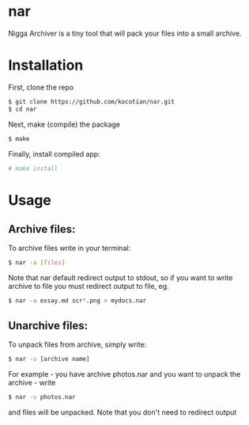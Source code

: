 # nar
Nigga Archiver is a tiny tool that will pack your files into a small archive.

# Installation
First, clone the repo
```bash
$ git clone https://github.com/kocotian/nar.git
$ cd nar
```
Next, make (compile) the package
```bash
$ make
```
Finally, install compiled app:
```bash
# make install
```

# Usage
## Archive files:
To archive files write in your terminal:
```bash
$ nar -a [files]
```
Note that nar default redirect output to stdout, so if you want to write archive to file you must redirect output to file, eg.
```bash
$ nar -a essay.md scr*.png > mydocs.nar
```
## Unarchive files:
To unpack files from archive, simply write:
```bash
$ nar -u [archive name]
```
For example - you have archive photos.nar and you want to unpack the archive - write
```bash
$ nar -u photos.nar
```
and files will be unpacked. Note that you don't need to redirect output
